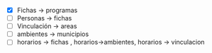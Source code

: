 - [x] Fichas -> programas
- [ ] Personas -> fichas
- [ ] Vinculación -> areas
- [ ] ambientes -> municipios
- [ ] horarios -> fichas , horarios->ambientes, horarios -> vinculacion